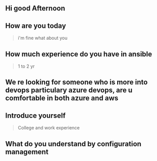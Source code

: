 ## Hi good Afternoon

## How are you today

 > i'm fine what about you

## How much experience do you have in ansible

 > 1 to 2 yr

## We re looking for someone who is more into devops particulary azure devops, are u comfortable in both azure and aws

 >

## Introduce yourself

 > College and work experience

## What do you understand by configuration management

 > 
